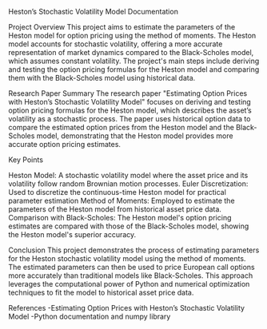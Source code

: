 Heston’s Stochastic Volatility Model Documentation

Project Overview
This project aims to estimate the parameters of the Heston model for option pricing using the method of moments. The Heston model accounts for stochastic volatility, offering a more accurate representation of market dynamics compared to the Black-Scholes model, which assumes constant volatility. The project's main steps include deriving and testing the option pricing formulas for the Heston model and comparing them with the Black-Scholes model using historical data.

Research Paper Summary
The research paper "Estimating Option Prices with Heston’s Stochastic Volatility Model" focuses on deriving and testing option pricing formulas for the Heston model, which describes the asset’s volatility as a stochastic process. The paper uses historical option data to compare the estimated option prices from the Heston model and the Black-Scholes model, demonstrating that the Heston model provides more accurate option pricing estimates.

Key Points

Heston Model: A stochastic volatility model where the asset price and its volatility follow random Brownian motion processes.
Euler Discretization: Used to discretize the continuous-time Heston model for practical parameter estimation
Method of Moments: Employed to estimate the parameters of the Heston model from historical asset price data.
Comparison with Black-Scholes: The Heston model's option pricing estimates are compared with those of the Black-Scholes model, showing the Heston model's superior accuracy.

Conclusion
This project demonstrates the process of estimating parameters for the Heston stochastic volatility model using the method of moments. The estimated parameters can then be used to price European call options more accurately than traditional models like Black-Scholes. This approach leverages the computational power of Python and numerical optimization techniques to fit the model to historical asset price data.

References
-Estimating Option Prices with Heston’s Stochastic Volatility Model
-Python documentation and numpy library

